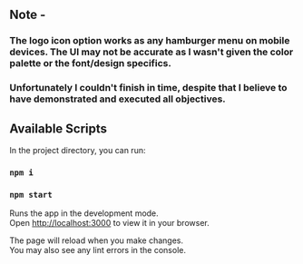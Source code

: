 ## Note -

### The logo icon option works as any hamburger menu on mobile devices. The UI may not be accurate as I wasn't given the color palette or the font/design specifics.
### Unfortunately I couldn't finish in time, despite that I believe to have demonstrated and executed all objectives.


## Available Scripts

In the project directory, you can run:

### `npm i`

### `npm start`

Runs the app in the development mode.\
Open [http://localhost:3000](http://localhost:3000) to view it in your browser.

The page will reload when you make changes.\
You may also see any lint errors in the console.
